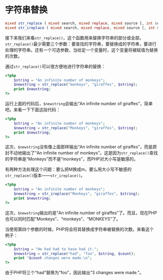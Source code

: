 # 字符串替换

```php
mixed str_replace ( mixed search, mixed replace, mixed source [, int &count])
mixed str_ireplace ( mixed search, mixed replace, mixed source [, int &count])
```

接下来我们来看`str_replace()`，这个函数用来替换字符串的部分或全部。`str_replace()`最少需要三个参数：要查找的字符串，要替换成的字符串，要进行处理的字符串。还有一个可选参数，当给定一个变量时，这个变量将被赋值为替换的次数。

通过`str_replace()`可以很方便地进行字符串的替换：

```php
<?php
    $string = "An infinite number of monkeys";
    $newstring = str_replace("monkeys", "giraffes", $string);
    print $newstring;
?>
```

运行上面的代码后，`$newstring`会输出“An infinite number of giraffes”，简单吧。来看一下下面这段代码：

```php
<?php
    $string = "An infinite number of monkeys";
    $newstring = str_replace("Monkeys", "giraffes", $string);
    print $newstring;
?>
```

这次，`$newstring`没有像上面那样输出“An infinite number of giraffes”，而是原封不动地输出了“An infinite number of monkeys”。这是因为`str_replace()`查找的字符串是“Monkeys”而不是“monkeys”，而PHP对大小写是敏感的。

有两种方法处理这个问题：要么把M换成m，要么用大小写不敏感的`str_replace()`版本——`str_ireplace()`。

```php
<?php
    $string = "An infinite number of monkeys";
    $newstring = str_ireplace("Monkeys", "giraffes", $string);
    print $newstring;
?>
```

这次，`$newstring`输出的是“An infinite number of giraffes”了。而且，现在PHP也可以同时匹配“Monkeys”、“monkeys”、“MONKEYS”了。

当使用第四个参数的时候，PHP将会将其替换成字符串被替换的次数。来看这个例子：

```php
<?php
    $string = "He had had to have had it.";
    $newstring = str_replace("had", "foo", $string, $count);
    print "$count changes were made.\n";
?>
```

由于PHP将三个“had”替换为“foo”，因此输出“3 changes were made.”。
